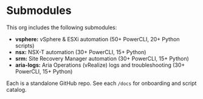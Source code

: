 # Submodules

This org includes the following submodules:
- **vsphere:** vSphere & ESXi automation (50+ PowerCLI, 20+ Python scripts)
- **nsx:** NSX-T automation (30+ PowerCLI, 15+ Python)
- **srm:** Site Recovery Manager automation (30+ PowerCLI, 15+ Python)
- **aria-logs:** Aria Operations (vRealize) logs and troubleshooting (30+ PowerCLI, 15+ Python)

Each is a standalone GitHub repo. See each `/docs` for onboarding and script catalog.
